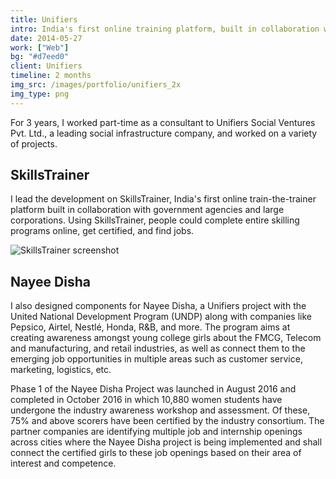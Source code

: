```yaml
---
title: Unifiers
intro: India's first online training platform, built in collaboration with government agencies and large corporates.
date: 2014-05-27
work: ["Web"]
bg: "#d7eed0"
client: Unifiers
timeline: 2 months
img_src: /images/portfolio/unifiers_2x
img_type: png
---
```


For 3 years, I worked part-time as a consultant to Unifiers Social Ventures Pvt. Ltd., a leading social infrastructure company, and worked on a variety of projects.

## SkillsTrainer

I lead the development on SkillsTrainer, India's first online train-the-trainer platform built in collaboration with government agencies and large corporations. Using SkillsTrainer, people could complete entire skilling programs online, get certified, and find jobs.

![SkillsTrainer screenshot](/images/portfolio/unifiers_2x.png)

## Nayee Disha

I also designed components for Nayee Disha, a Unifiers project with the United National Development Program (UNDP) along with companies like Pepsico, Airtel, Nestlé, Honda, R&B, and more. The program aims at creating awareness amongst young college girls about the FMCG, Telecom and manufacturing, and retail industries, as well as connect them to the emerging job opportunities in multiple areas such as customer service, marketing, logistics, etc.

Phase 1 of the Nayee Disha Project was launched in August 2016 and completed in October 2016 in which 10,880 women students have undergone the industry awareness workshop and assessment. Of these, 75% and above scorers have been certified by the industry consortium. The partner companies are identifying multiple job and internship openings across cities where the Nayee Disha project is being implemented and shall connect the certified girls to these job openings based on their area of interest and competence.